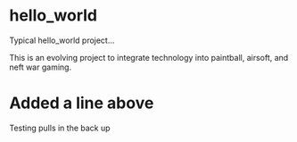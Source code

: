 # hello_world
Typical hello_world project...

This is an evolving project to integrate technology into paintball, airsoft, and neft war gaming.
# Added a line above
Testing pulls in the back up
